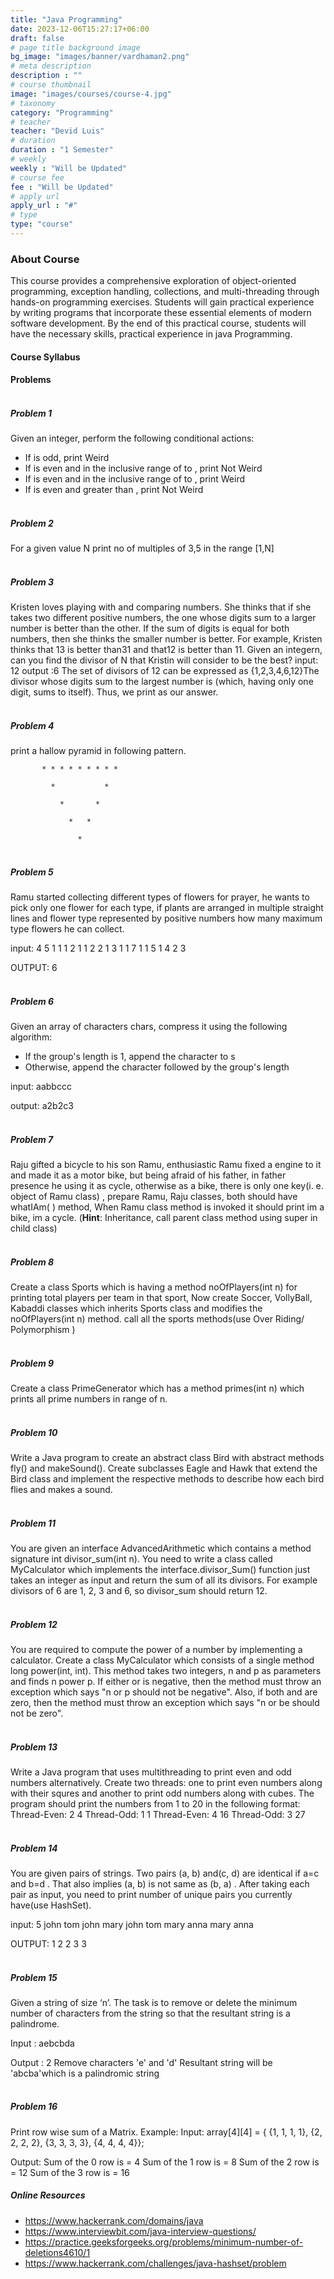 ```yaml
---
title: "Java Programming"
date: 2023-12-06T15:27:17+06:00
draft: false
# page title background image
bg_image: "images/banner/vardhaman2.png"
# meta description
description : ""
# course thumbnail
image: "images/courses/course-4.jpg"
# taxonomy
category: "Programming"
# teacher
teacher: "Devid Luis"
# duration
duration : "1 Semester"
# weekly
weekly : "Will be Updated"
# course fee
fee : "Will be Updated"
# apply url
apply_url : "#"
# type
type: "course"
---
```


### About Course

This course provides a comprehensive exploration of object-oriented programming, exception 
handling, collections, and multi-threading through hands-on programming exercises. Students will 
gain practical experience by writing programs that incorporate these essential elements of modern 
software development. By the end of this practical course, students will have the necessary skills, 
practical experience in java Programming.

#### Course Syllabus

#### Problems

##### <br>Problem 1
Given an integer, perform the following conditional actions:
* If is odd, print Weird
* If is even and in the inclusive range of to , print Not Weird
* If is even and in the inclusive range of to , print Weird
* If is even and greater than , print Not Weird

##### <br>Problem 2   
For a given value N print no of multiples of 3,5 in the range [1,N]

##### <br>Problem 3
Kristen loves playing with and comparing numbers. She thinks that if she takes two different 
positive numbers, the one whose digits sum to a larger number is better than the other. If 
the sum of digits is equal for both numbers, then she thinks the smaller number is better. For 
example, Kristen thinks that 13 is better than31 and that12 is better than 11.
Given an integern, can you find the divisor of N that Kristin will consider to be the best?
input: 12
output :6
The set of divisors of 12 can be expressed as {1,2,3,4,6,12}The divisor whose digits sum to 
the largest number is (which, having only one digit, sums to itself). Thus, we print as our 
answer.

##### <br>Problem 4
print a hallow pyramid in following pattern.

           * * * * * * * * *  
           
             *           * 
             
               *       * 
               
                 *   * 
                 
                   *

##### <br>Problem 5 
Ramu started collecting different types of flowers for prayer, he wants to pick only one 
flower for each type, if plants are arranged in multiple straight lines and flower type 
represented by positive numbers how many maximum type flowers he can collect.

input:
4 5
1 1 1 2 1
1 2 2 1 3
1 1 7 1 1
5 1 4 2 3

OUTPUT: 6

##### <br>Problem 6
Given an array of characters chars, compress it using the following algorithm:
* If the group's length is 1, append the character to s
* Otherwise, append the character followed by the group's length

input: aabbccc 

output: a2b2c3

##### <br>Problem 7
Raju gifted a bicycle to his son Ramu, enthusiastic Ramu fixed a engine to it and made it 
as a motor bike, but being afraid of his father, in father presence he using it as cycle, 
otherwise as a bike, there is only one key(i. e. object of Ramu class) , prepare Ramu, Raju 
classes, both should have whatIAm( ) method, When Ramu class method is invoked it 
should print im a bike, im a cycle.
(**Hint**: Inheritance, call parent class method using super
in child class)

##### <br>Problem 8
Create a class Sports which is having a method noOfPlayers(int n) for printing total 
players per team in that sport, Now create Soccer, VollyBall, Kabaddi classes which 
inherits Sports class and modifies the noOfPlayers(int n) method. call all the sports 
methods(use Over Riding/ Polymorphism ) 

##### <br>Problem 9
Create a class PrimeGenerator which has a method primes(int n) which prints all prime 
numbers in range of n.

##### <br>Problem 10
Write a Java program to create an abstract class Bird with abstract methods fly() and 
makeSound(). Create subclasses Eagle and Hawk that extend the Bird class and implement 
the respective methods to describe how each bird flies and makes a sound.

##### <br>Problem 11
You are given an interface AdvancedArithmetic which contains a method signature int 
divisor_sum(int n). You need to write a class called MyCalculator which implements the 
interface.divisor_Sum() function just takes an integer as input and return the sum of all its 
divisors. For example divisors of 6 are 1, 2, 3 and 6, so divisor_sum should return 12.

##### <br>Problem 12
You are required to compute the power of a number by implementing a calculator. Create a 
class MyCalculator which consists of a single method long power(int, int). This method takes 
two integers, n and p as parameters and finds n power p. If either or is negative, then the 
method must throw an exception which says "n or p should not be negative". Also, if 
both and are zero, then the method must throw an exception which says "n or be should 
not be zero".

##### <br>Problem 13
Write a Java program that uses multithreading to print even and odd numbers alternatively. 
Create two threads: one to print even numbers along with their squres and another to print 
odd numbers along with cubes. The program should print the numbers from 1 to 20 in the 
following format:
Thread-Even: 2 4
Thread-Odd: 1 1
Thread-Even: 4 16
Thread-Odd: 3 27

##### <br>Problem 14
You are given pairs of strings. Two pairs (a, b) and(c, d) are identical if a=c and b=d . That 
also implies (a, b) is not same as (b, a) . After taking each pair as input, you need to print 
number of unique pairs you currently have(use HashSet).

input:
5
john tom
john mary
john tom
mary anna
mary anna

OUTPUT: 1 2 2 3 3

##### <br>Problem 15
Given a string of size ‘n’. The task is to remove or delete the minimum number of characters 
from the string so that the resultant string is a palindrome.

Input : aebcbda

Output : 2
Remove characters 'e' and 'd'
Resultant string will be 'abcba'which is a palindromic string

##### <br>Problem 16
Print row wise sum of a Matrix.
Example:
Input: array[4][4] = { {1, 1, 1, 1}, 
 {2, 2, 2, 2}, 
{3, 3, 3, 3}, 
{4, 4, 4, 4}};

Output: Sum of the 0 row is = 4
 Sum of the 1 row is = 8
 Sum of the 2 row is = 12
 Sum of the 3 row is = 16
 
##### Online Resources
* https://www.hackerrank.com/domains/java
* https://www.interviewbit.com/java-interview-questions/
* https://practice.geeksforgeeks.org/problems/minimum-number-of-deletions4610/1
* https://www.hackerrank.com/challenges/java-hashset/problem
